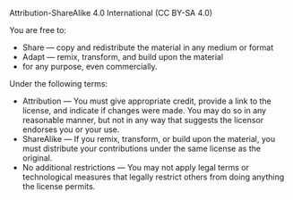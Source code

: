 Attribution-ShareAlike 4.0 International (CC BY-SA 4.0)

You are free to:

   - Share — copy and redistribute the material in any medium or format
   - Adapt — remix, transform, and build upon the material
   - for any purpose, even commercially.
    
Under the following terms:

  - Attribution — You must give appropriate credit, provide a link to the license, and indicate if changes were made. You may do so in any reasonable manner, but not in any way that suggests the licensor endorses you or your use.
  - ShareAlike — If you remix, transform, or build upon the material, you must distribute your contributions under the same license as the original.
  - No additional restrictions — You may not apply legal terms or technological measures that legally restrict others from doing anything the license permits.